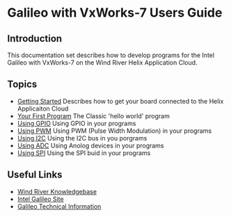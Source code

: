 # Galileo with VxWorks-7 Users Guide

## Introduction

This documentation set describes how to develop programs for the Intel Galileo with VxWorks-7 on the Wind River Helix Application Cloud.  

## Topics

* [Getting Started](docs/getting_started.md) Describes how to get your board connected to the Helix Applicaiton Cloud
* [Your First Program](docs/hello_world.md) The Classic 'hello world' program
* [Using GPIO](docs/galileo_gpio.md) Using GPIO in your programs
* [Using PWM](docs/galileo_pwm.md) Using PWM (Pulse Width Modulation) in your programs
* [Using I2C](docs/galileo_i2c.md) Using the I2C bus in you porgrams
* [Using ADC](docs/galileo_adc.md) Using Anolog devices in your programs
* [Using SPI](docs/galileo_spi.md) Using the SPI buid in your programs

## Useful Links

* [Wind River Knowledgebase](knowledge.windriver.com)
* [Intel Galileo Site](http://www.intel.com/content/www/us/en/do-it-yourself/galileo-maker-quark-board.html)
* [Galileo Technical Information](http://www.intel.com/support/maker/galileo.htm)







